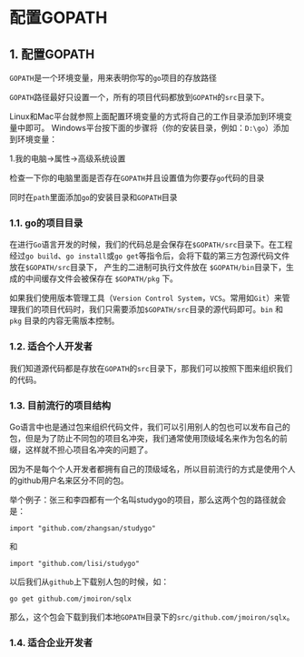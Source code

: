 # 配置GOPATH

## 1. 配置GOPATH <a id="&#x914D;&#x7F6E;gopath"></a>

`GOPATH`是一个环境变量，用来表明你写的`go`项目的存放路径

`GOPATH`路径最好只设置一个，所有的项目代码都放到`GOPATH`的`src`目录下。

Linux和Mac平台就参照上面配置环境变量的方式将自己的工作目录添加到环境变量中即可。 Windows平台按下面的步骤将（你的安装目录，例如：`D:\go`）添加到环境变量：

1.我的电脑-&gt;属性-&gt;高级系统设置

检查一下你的电脑里面是否存在`GOPATH`并且设置值为你要存`go`代码的目录

同时在`path`里面添加`go`的安装目录和`GOPATH`目录

### 1.1. go的项目目录 <a id="go&#x7684;&#x9879;&#x76EE;&#x76EE;&#x5F55;"></a>

在进行`Go`语言开发的时候，我们的代码总是会保存在`$GOPATH/src`目录下。在工程经过`go build`、`go install`或`go get`等指令后，会将下载的第三方包源代码文件放在`$GOPATH/src`目录下， 产生的二进制可执行文件放在 `$GOPATH/bin`目录下，生成的中间缓存文件会被保存在 `$GOPATH/pkg` 下。

如果我们使用版本管理工具（`Version Control System`，`VCS`。常用如`Git`）来管理我们的项目代码时，我们只需要添加`$GOPATH/src`目录的源代码即可。`bin` 和 `pkg` 目录的内容无需版本控制。

### 1.2. 适合个人开发者 <a id="&#x9002;&#x5408;&#x4E2A;&#x4EBA;&#x5F00;&#x53D1;&#x8005;"></a>

我们知道源代码都是存放在`GOPATH`的`src`目录下，那我们可以按照下图来组织我们的代码。

### 1.3. 目前流行的项目结构 <a id="&#x76EE;&#x524D;&#x6D41;&#x884C;&#x7684;&#x9879;&#x76EE;&#x7ED3;&#x6784;"></a>

Go语言中也是通过包来组织代码文件，我们可以引用别人的包也可以发布自己的包，但是为了防止不同包的项目名冲突，我们通常使用顶级域名来作为包名的前缀，这样就不担心项目名冲突的问题了。

因为不是每个个人开发者都拥有自己的顶级域名，所以目前流行的方式是使用个人的github用户名来区分不同的包。

举个例子：张三和李四都有一个名叫studygo的项目，那么这两个包的路径就会是：

```text
import "github.com/zhangsan/studygo"
```

和

```text
import "github.com/lisi/studygo"
```

以后我们从`github`上下载别人包的时候，如：

```text
go get github.com/jmoiron/sqlx
```

那么，这个包会下载到我们本地`GOPATH`目录下的`src/github.com/jmoiron/sqlx`。

### 1.4. 适合企业开发者 <a id="&#x9002;&#x5408;&#x4F01;&#x4E1A;&#x5F00;&#x53D1;&#x8005;"></a>

